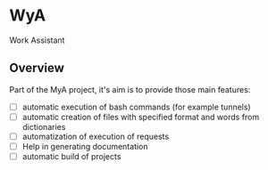 # WyA
Work Assistant

## Overview

Part of the MyA project, it's aim is to provide those main features:
- [ ] automatic execution of bash commands (for example tunnels)
- [ ] automatic creation of files with specified format and words from dictionaries
- [ ] automatization of execution of requests
- [ ] Help in generating documentation
- [ ] automatic build of projects
